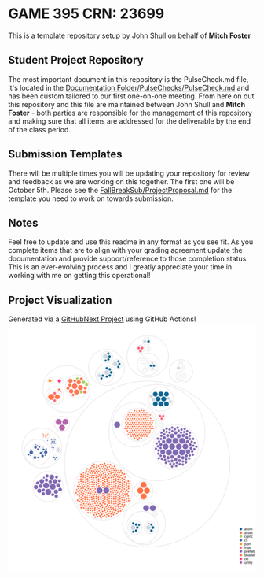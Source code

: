 # GAME 395 CRN: 23699

This is a template repository setup by John Shull on behalf of **Mitch Foster**

## Student Project Repository

The most important document in this repository is the PulseCheck.md file, it's located in the [Documentation Folder/PulseChecks/PulseCheck.md](./Documentation/PulseChecks/PulseCheck.md) and has been custom tailored to our first one-on-one meeting. From here on out this repository and this file are maintained between John Shull and **Mitch Foster** - both parties are responsible for the management of this repository and making sure that all items are addressed for the deliverable by the end of the class period.

## Submission Templates

There will be multiple times you will be updating your repository for review and feedback as we are working on this together. The first one will be October 5th. Please see the [FallBreakSub/ProjectProposal.md](./FallBreakSub/ProjectProposal.md) for the template you need to work on towards submission.

## Notes

Feel free to update and use this readme in any format as you see fit. As you complete items that are to align with your grading agreement update the documentation and provide support/reference to those completion status. This is an ever-evolving process and I greatly appreciate your time in working with me on getting this operational!

## Project Visualization

Generated via a [GitHubNext Project](https://github.com/githubocto/repo-visualizer) using GitHub Actions!
![Visualization of the codebase](./Project-output-diagram.svg)

